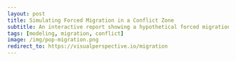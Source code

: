 ```yaml
---
layout: post
title: Simulating Forced Migration in a Conflict Zone 
subtitle: An interactive report showing a hypothetical forced migration event in Yemen. This work was done in collaboration with Kevin James and links out to our Visual Perspective website
tags: [modeling, migration, conflict]
image: /img/pop-migration.png
redirect_to: https://visualperspective.io/migration
---
```

